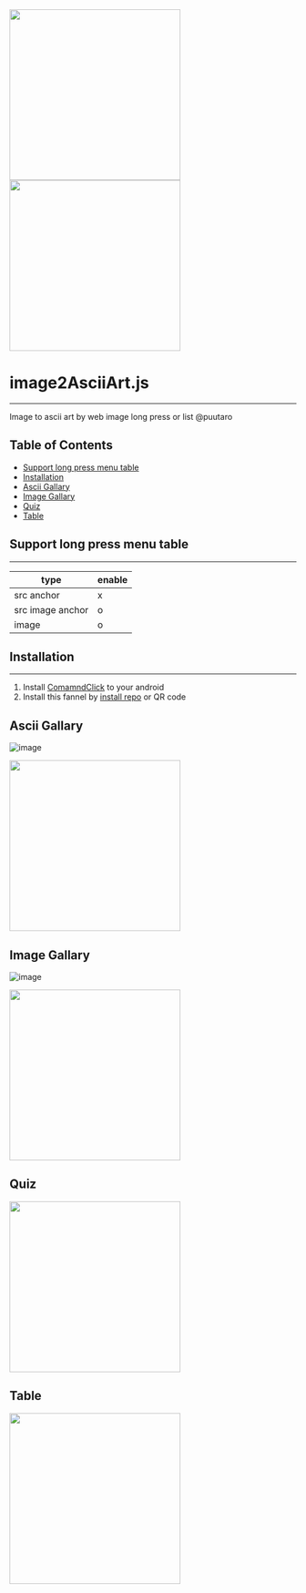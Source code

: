
<div><img src="https://github.com/puutaro/image2AsciiArt/assets/55217593/dc8cfbea-187d-4ef3-a904-c6650b906666" width="300">  </div>
  
<div><img src="https://github.com/puutaro/selectTyper/assets/55217593/555e8f5f-656a-4faf-bb76-f663c01cfe47" width="300"></div> 


# image2AsciiArt.js
----------------

Image to ascii art by web image long press or list @puutaro

Table of Contents
-------
<!-- vim-markdown-toc GFM --> 
* [Support long press menu table](#support-long-press-menu-table)
* [Installation](#installation)
* [Ascii Gallary](#ascii-gallary)
* [Image Gallary](#image-gallary)
* [Quiz](#quiz)
* [Table](#table)


## Support long press menu table
-------

| type | enable |
| ----- | ----- |
| src anchor | x |
| src image anchor | o |
| image | o |

## Installation
--------------

1. Install [ComamndClick](https://github.com/puutaro/CommandClick#app-installation) to your android
2. Install this fannel by [install repo](https://github.com/puutaro/CommandClick/blob/master/USAGE.md#install-fannel) or QR code



## Ascii Gallary
![image](https://github.com/puutaro/image2AsciiArt/assets/55217593/388f804e-abca-4114-9f37-cc6196d637cf)

<a href="https://github.com/puutaro/image2AsciiArt/assets/55217593/388f804e-abca-4114-9f37-cc6196d637cf"><img src="https://github.com/puutaro/image2AsciiArt/assets/55217593/388f804e-abca-4114-9f37-cc6196d637cf" width="300" /></a>

## Image Gallary
![image](https://github.com/puutaro/image2AsciiArt/assets/55217593/77801e1e-555b-426c-9b85-bd4ccdb9fb31)

<a href="https://github.com/puutaro/image2AsciiArt/assets/55217593/77801e1e-555b-426c-9b85-bd4ccdb9fb31"><img src="https://github.com/puutaro/image2AsciiArt/assets/55217593/77801e1e-555b-426c-9b85-bd4ccdb9fb31" width="300" /></a>

## Quiz

<a href="https://github.com/puutaro/image2AsciiArt/assets/55217593/a6e109dd-b89d-46ea-bc51-9e165739c454"><img src="https://github.com/puutaro/image2AsciiArt/assets/55217593/a6e109dd-b89d-46ea-bc51-9e165739c454" width="300" /></a>

## Table

<a href="https://github.com/puutaro/image2AsciiArt/assets/55217593/fa9e5089-9288-44a9-8c98-a99f756db42f"><img src="https://github.com/puutaro/image2AsciiArt/assets/55217593/fa9e5089-9288-44a9-8c98-a99f756db42f" width="300" /></a>


